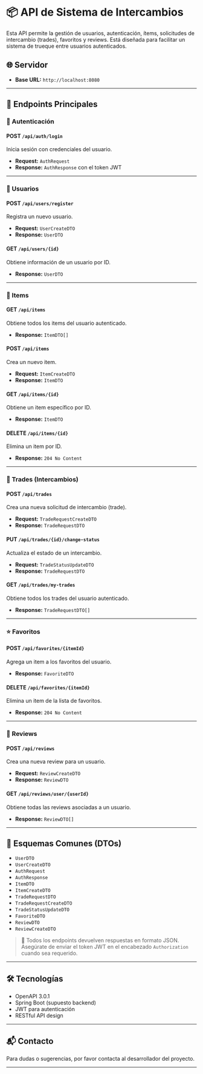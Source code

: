 # 📦 API de Sistema de Intercambios

Esta API permite la gestión de usuarios, autenticación, ítems, solicitudes de intercambio (trades), favoritos y reviews. Está diseñada para facilitar un sistema de trueque entre usuarios autenticados.

## 🌐 Servidor

- **Base URL:** `http://localhost:8080`

---

## 📌 Endpoints Principales

### 🔐 Autenticación

#### POST `/api/auth/login`
Inicia sesión con credenciales del usuario.

- **Request:** `AuthRequest`
- **Response:** `AuthResponse` con el token JWT

---

### 👤 Usuarios

#### POST `/api/users/register`
Registra un nuevo usuario.

- **Request:** `UserCreateDTO`
- **Response:** `UserDTO`

#### GET `/api/users/{id}`
Obtiene información de un usuario por ID.

- **Response:** `UserDTO`

---

### 🧾 Items

#### GET `/api/items`
Obtiene todos los items del usuario autenticado.

- **Response:** `ItemDTO[]`

#### POST `/api/items`
Crea un nuevo item.

- **Request:** `ItemCreateDTO`
- **Response:** `ItemDTO`

#### GET `/api/items/{id}`
Obtiene un item específico por ID.

- **Response:** `ItemDTO`

#### DELETE `/api/items/{id}`
Elimina un item por ID.

- **Response:** `204 No Content`

---

### 🔁 Trades (Intercambios)

#### POST `/api/trades`
Crea una nueva solicitud de intercambio (trade).

- **Request:** `TradeRequestCreateDTO`
- **Response:** `TradeRequestDTO`

#### PUT `/api/trades/{id}/change-status`
Actualiza el estado de un intercambio.

- **Request:** `TradeStatusUpdateDTO`
- **Response:** `TradeRequestDTO`

#### GET `/api/trades/my-trades`
Obtiene todos los trades del usuario autenticado.

- **Response:** `TradeRequestDTO[]`

---

### ⭐ Favoritos

#### POST `/api/favorites/{itemId}`
Agrega un item a los favoritos del usuario.

- **Response:** `FavoriteDTO`

#### DELETE `/api/favorites/{itemId}`
Elimina un item de la lista de favoritos.

- **Response:** `204 No Content`

---

### 📝 Reviews

#### POST `/api/reviews`
Crea una nueva review para un usuario.

- **Request:** `ReviewCreateDTO`
- **Response:** `ReviewDTO`

#### GET `/api/reviews/user/{userId}`
Obtiene todas las reviews asociadas a un usuario.

- **Response:** `ReviewDTO[]`

---

## 🧩 Esquemas Comunes (DTOs)

- `UserDTO`
- `UserCreateDTO`
- `AuthRequest`
- `AuthResponse`
- `ItemDTO`
- `ItemCreateDTO`
- `TradeRequestDTO`
- `TradeRequestCreateDTO`
- `TradeStatusUpdateDTO`
- `FavoriteDTO`
- `ReviewDTO`
- `ReviewCreateDTO`

> 📌 Todos los endpoints devuelven respuestas en formato JSON. Asegúrate de enviar el token JWT en el encabezado `Authorization` cuando sea requerido.

---

## 🛠️ Tecnologías

- OpenAPI 3.0.1
- Spring Boot (supuesto backend)
- JWT para autenticación
- RESTful API design

---

## 📬 Contacto

Para dudas o sugerencias, por favor contacta al desarrollador del proyecto.

---

